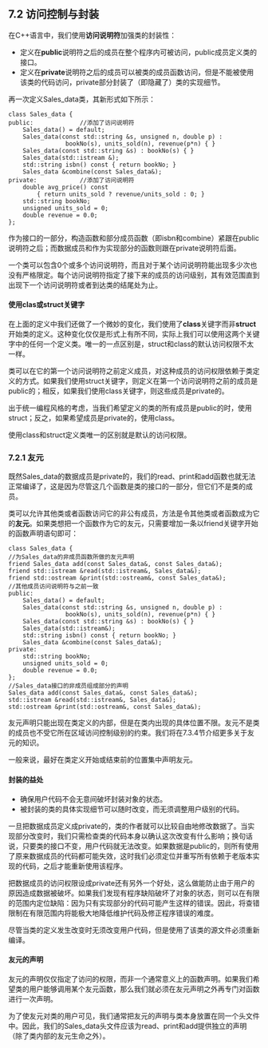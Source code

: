## 7.2 访问控制与封装
在C++语言中，我们使用**访问说明符**加强类的封装性：
- 定义在**public**说明符之后的成员在整个程序内可被访问，public成员定义类的接口。
- 定义在**private**说明符之后的成员可以被类的成员函数访问，但是不能被使用该类的代码访问，private部分封装了（即隐藏了）类的实现细节。
  
再一次定义Sales_data类，其新形式如下所示：
```
class Sales_data {
public:             //添加了访问说明符
    Sales_data() = default;
    Sales_data(const std::string &s, unsigned n, double p) : 
                bookNo(s), units_sold(n), revenue(p*n) { }
    Sales_data(const std::string &s) : bookNo(s) { }
    Sales_data(std::istream &);
    std::string isbn() const { return bookNo; }
    Sales_data &combine(const Sales_data&);
private:            //添加了访问说明符
    double avg_price() const
        { return units_sold ? revenue/units_sold : 0; }
    std::string bookNo;
    unsigned units_sold = 0;
    double revenue = 0.0;
};
```
作为接口的一部分，构造函数和部分成员函数（即isbn和combine）紧跟在public说明符之后；而数据成员和作为实现部分的函数则跟在private说明符后面。

一个类可以包含0个或多个访问说明符，而且对于某个访问说明符能出现多少次也没有严格限定。每个访问说明符指定了接下来的成员的访问级别，其有效范围直到出现下一个访问说明符或者到达类的结尾处为止。

#### 使用clas或struct关键字
在上面的定义中我们还做了一个微妙的变化，我们使用了**class**关键字而非**struct**开始类的定义。这种变化仅仅是形式上有所不同，实际上我们可以使用这两个关键字中的任何一个定义类。唯一的一点区别是，struct和class的默认访问权限不太一样。

类可以在它的第一个访问说明符之前定义成员，对这种成员的访问权限依赖于类定义的方式。如果我们使用struct关键字，则定义在第一个访问说明符之前的成员是public的；相反，如果我们使用class关键字，则这些成员是private的。

出于统一编程风格的考虑，当我们希望定义的类的所有成员是public的时，使用struct；反之，如果希望成员是private的，使用class。

使用class和struct定义类唯一的区别就是默认的访问权限。

### 7.2.1 友元
既然Sales_data的数据成员是private的，我们的read、print和add函数也就无法正常编译了，这是因为尽管这几个函数是类的接口的一部分，但它们不是类的成员。

类可以允许其他类或者函数访问它的非公有成员，方法是令其他类或者函数成为它的**友元**。如果类想把一个函数作为它的友元，只需要增加一条以friend关键字开始的函数声明语句即可：
```
class Sales_data {
//为Sales_data的非成员函数所做的友元声明
friend Sales_data add(const Sales_data&, const Sales_data&);
friend std::istream &read(std::istream&, Sales_data&);
friend std::ostream &print(std::ostream&, const Sales_data&);
//其他成员访问说明符与之前一致
public:
    Sales_data() = default;
    Sales_data(const std::string &s, unsigned n, double p) :
                bookNo(s), units_sold(n), revenue(p*n) { }
    Sales_data(const std::string &s) : bookNo(s) { }
    Sales_data(std::istream&);
    std::string isbn() const { return bookNo; }
    Sales_data &combine(const Sales_data&);
private:
    std::string bookNo;
    unsigned units_sold = 0;
    double revenue = 0.0;
};
//Sales_data接口的非成员组成部分的声明
Sales_data add(const Sales_data&, const Sales_data&);
std::istream &read(std::istream&, Sales_data&);
std::ostream &print(std::ostream&, const Sales_data&);
```
友元声明只能出现在类定义的内部，但是在类内出现的具体位置不限。友元不是类的成员也不受它所在区域访问控制级别的约束。我们将在7.3.4节介绍更多关于友元的知识。

一般来说，最好在类定义开始或结束前的位置集中声明友元。

#### 封装的益处
- 确保用户代码不会无意间破坏封装对象的状态。
- 被封装的类的具体实现细节可以随时改变，而无须调整用户级别的代码。
  
一旦把数据成员定义成private的，类的作者就可以比较自由地修改数据了。当实现部分改变时，我们只需检查类的代码本身以确认这次改变有什么影响；换句话说，只要类的接口不变，用户代码就无法改变。如果数据是public的，则所有使用了原来数据成员的代码都可能失效，这时我们必须定位并重写所有依赖于老版本实现的代码，之后才能重新使用该程序。

把数据成员的访问权限设成private还有另外一个好处，这么做能防止由于用户的原因造成数据被破坏。如果我们发现有程序缺陷破坏了对象的状态，则可以在有限的范围内定位缺陷：因为只有实现部分的代码可能产生这样的错误。因此，将查错限制在有限范围内将能极大地降低维护代码及修正程序错误的难度。

尽管当类的定义发生改变时无须改变用户代码，但是使用了该类的源文件必须重新编译。

#### 友元的声明
友元的声明仅仅指定了访问的权限，而非一个通常意义上的函数声明。如果我们希望类的用户能够调用某个友元函数，那么我们就必须在友元声明之外再专门对函数进行一次声明。

为了使友元对类的用户可见，我们通常把友元的声明与类本身放置在同一个头文件中。因此，我们的Sales_data头文件应该为read、print和add提供独立的声明（除了类内部的友元生命之外）。

